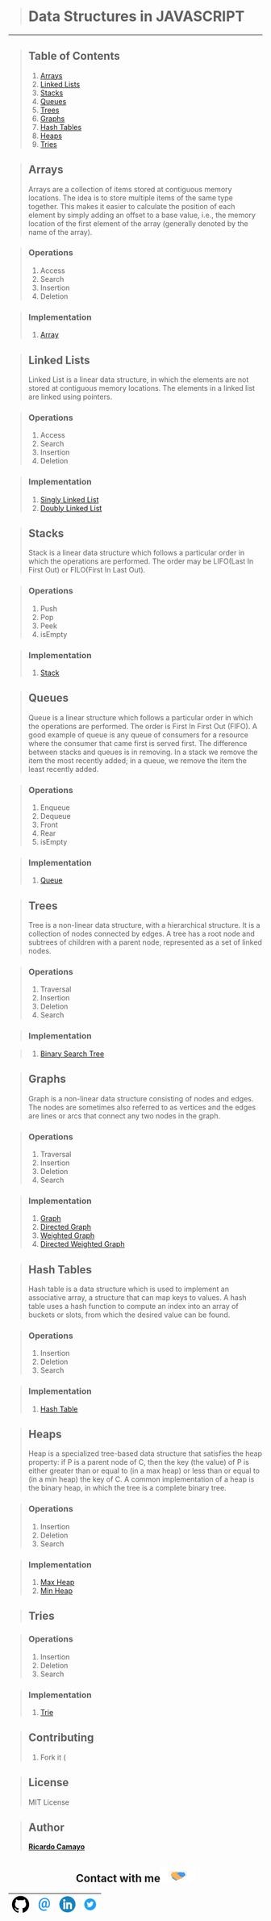 ># Data Structures in JAVASCRIPT
---
>## Table of Contents
>1. [Arrays](#arrays)
>2. [Linked Lists](#linked-lists)
>3. [Stacks](#stacks)
>4. [Queues](#queues)
>5. [Trees](#trees)
>6. [Graphs](#graphs)
>7. [Hash Tables](#hash-tables)
>8. [Heaps](#heaps)
>9. [Tries](#tries)

>## Arrays
>Arrays are a collection of items stored at contiguous memory locations. The idea is to store multiple items of the same type together. This makes it easier to calculate the position of each element by simply adding an offset to a base value, i.e., the memory location of the first element of the array (generally denoted by the name of the array).

>### Operations
>1. Access
>2. Search
>3. Insertion
>4. Deletion

>### Implementation
>1. [Array](https://github.com/ricardo1470/Data-Structures/blob/master/Arrays/Array.js)

>## Linked Lists
>Linked List is a linear data structure, in which the elements are not stored at contiguous memory locations. The elements in a linked list are linked using pointers.

>### Operations
>1. Access
>2. Search
>3. Insertion
>4. Deletion

>### Implementation
>1. [Singly Linked List](https://github.com/ricardo1470/Data-Structures/blob/master/Linked-Lists/SinglyLinkedList.js)
>2. [Doubly Linked List](https://github.com/ricardo1470/Data-Structures/blob/master/Linked-Lists/DoublyLinkedList.js)

>## Stacks
>Stack is a linear data structure which follows a particular order in which the operations are performed. The order may be LIFO(Last In First Out) or FILO(First In Last Out).

>### Operations
>1. Push
>2. Pop
>3. Peek
>4. isEmpty

>### Implementation
>1. [Stack](https://github.com/ricardo1470/Data-Structures/blob/master/Stacks/Stack.js)

>## Queues
>Queue is a linear structure which follows a particular order in which the operations are performed. The order is First In First Out (FIFO). A good example of queue is any queue of consumers for a resource where the consumer that came first is served first. The difference between stacks and queues is in removing. In a stack we remove the item the most recently added; in a queue, we remove the item the least recently added.

>### Operations
>1. Enqueue
>2. Dequeue
>3. Front
>4. Rear
>5. isEmpty

>### Implementation
>1. [Queue](https://github.com/ricardo1470/Data-Structures/blob/master/Queues/Queue.js)

>## Trees
>Tree is a non-linear data structure, with a hierarchical structure. It is a collection of nodes connected by edges. A tree has a root node and subtrees of children with a parent node, represented as a set of linked nodes.

>### Operations
>1. Traversal
>2. Insertion
>3. Deletion
>4. Search

>### Implementation

>1. [Binary Search Tree](https://github.com/ricardo1470/Data-Structures/blob/master/Trees/BinarySearchTree.js)

>## Graphs
>Graph is a non-linear data structure consisting of nodes and edges. The nodes are sometimes also referred to as vertices and the edges are lines or arcs that connect any two nodes in the graph.

>### Operations
>1. Traversal
>2. Insertion
>3. Deletion
>4. Search

>### Implementation
>1. [Graph](Data-Structures/Graphs/Graph.js)
>2. [Directed Graph](Data-Structures/Graphs/DirectedGraph.js)
>3. [Weighted Graph](Data-Structures/Graphs/WeightedGraph.js)
>4. [Directed Weighted Graph](Data-Structures/Graphs/DirectedWeightedGraph.js)

>## Hash Tables
>Hash table is a data structure which is used to implement an associative array, a structure that can map keys to values. A hash table uses a hash function to compute an index into an array of buckets or slots, from which the desired value can be found.

>### Operations
>1. Insertion
>2. Deletion
>3. Search

>### Implementation
>1. [Hash Table](https://github.com/ricardo1470/Data-Structures/blob/master/Hash-Tables/HashTable.js)

>## Heaps
>Heap is a specialized tree-based data structure that satisfies the heap property: if P is a parent node of C, then the key (the value) of P is either greater than or equal to (in a max heap) or less than or equal to (in a min heap) the key of C. A common implementation of a heap is the binary heap, in which the tree is a complete binary tree.

>### Operations
>1. Insertion
>2. Deletion
>3. Search

>### Implementation
>1. [Max Heap](Data-Structures/Heaps/MaxHeap.js)
>2. [Min Heap](Data-Structures/Heaps/MinHeap.js)

>## Tries

>### Operations
>1. Insertion
>2. Deletion
>3. Search

>### Implementation
>1. [Trie](Data-Structures/Tries/Trie.js)

>## Contributing
>1. Fork it (

>## License
>MIT License

>## Author
>**[Ricardo Camayo](https://github.com/ricardo1470)**

<div align="center">

<h2>
    Contact with me<img src="https://github.com/ricardo1470/ricardo1470/blob/master/img/Handshake.gif" height="32px">
</h2>

| [<img src="https://github.com/ricardo1470/ricardo1470/blob/master/img/GitHub.png" alt="Github logo" width="34">](https://github.com/ricardo1470/README/blob/master/README.md) | [<img src="https://github.com/ricardo1470/ricardo1470/blob/master/img/email.png" alt="email logo" height="32">](mailto:ricardo.alfonso.camayo@gmail.com) | [<img src="https://github.com/ricardo1470/ricardo1470/blob/master/img/linkedin-icon.png" alt="Linkedin Logo" width="32">](https://www.linkedin.com/in/ricardo-alfonso-camayo/) | [<img src="https://github.com/ricardo1470/ricardo1470/blob/master/img/twitter.png" alt="Twitter Logo" width="30">](https://twitter.com/RICARDO1470) |
|:---:|:---:|:---:|:---:|
